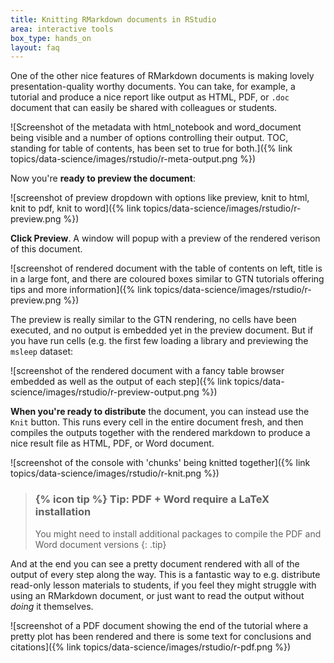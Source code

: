 ```yaml
---
title: Knitting RMarkdown documents in RStudio
area: interactive tools
box_type: hands_on
layout: faq
---
```


One of the other nice features of RMarkdown documents is making lovely presentation-quality worthy documents. You can take, for example, a tutorial and produce a nice report like output as HTML, PDF, or `.doc` document that can easily be shared with colleagues or students.

![Screenshot of the metadata with html_notebook and word_document being visible and a number of options controlling their output. TOC, standing for table of contents, has been set to true for both.]({% link topics/data-science/images/rstudio/r-meta-output.png %})

Now you're **ready to preview the document**:

![screenshot of preview dropdown with options like preview, knit to html, knit to pdf, knit to word]({% link topics/data-science/images/rstudio/r-preview.png %})

**Click Preview**. A window will popup with a preview of the rendered verison of this document.

![screenshot of rendered document with the table of contents on left, title is in a large font, and there are coloured boxes similar to GTN tutorials offering tips and more information]({% link topics/data-science/images/rstudio/r-preview.png %})

The preview is really similar to the GTN rendering, no cells have been executed, and no output is embedded yet in the preview document. But if you have run cells (e.g. the first few loading a library and previewing the `msleep` dataset:

![screenshot of the rendered document with a fancy table browser embedded as well as the output of each step]({% link topics/data-science/images/rstudio/r-preview-output.png %})

**When you're ready to distribute** the document, you can instead use the `Knit` button. This runs every cell in the entire document fresh, and then compiles the outputs together with the rendered markdown to produce a nice result file as HTML, PDF, or Word document.

![screenshot of the console with 'chunks' being knitted together]({% link topics/data-science/images/rstudio/r-knit.png %})

> ### {% icon tip %} Tip: PDF + Word require a LaTeX installation
> You might need to install additional packages to compile the PDF and Word document versions
{: .tip}

And at the end you can see a pretty document rendered with all of the output of every step along the way. This is a fantastic way to e.g. distribute read-only lesson materials to students, if you feel they might struggle with using an RMarkdown document, or just want to read the output without *doing* it themselves.

![screenshot of a PDF document showing the end of the tutorial where a pretty plot has been rendered and there is some text for conclusions and citations]({% link topics/data-science/images/rstudio/r-pdf.png %})
